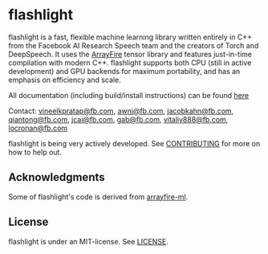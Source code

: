 # flashlight

flashlight is a fast, flexible machine learning library written entirely in C++ from the Facebook AI Research Speech team and the creators of Torch and DeepSpeech. It uses the [ArrayFire](https://github.com/arrayfire/arrayfire) tensor library and features just-in-time compilation with modern C++. flashlight supports both CPU (still in active development) and GPU backends for maximum portability, and has an emphasis on efficiency and scale.

All documentation (including build/install instructions) can be found [here](https://fl.readthedocs.io/en/latest/)

Contact: vineelkpratap@fb.com, awni@fb.com, jacobkahn@fb.com, qiantong@fb.com, jcai@fb.com,  gab@fb.com, vitaliy888@fb.com, locronan@fb.com

flashlight is being very actively developed. See [CONTRIBUTING](CONTRIBUTING.md) for more on how to help out.

## Acknowledgments
Some of flashlight's code is derived from [arrayfire-ml](https://github.com/arrayfire/arrayfire-ml/).

## License
flashlight is under an MIT-license. See [LICENSE](LICENSE).
